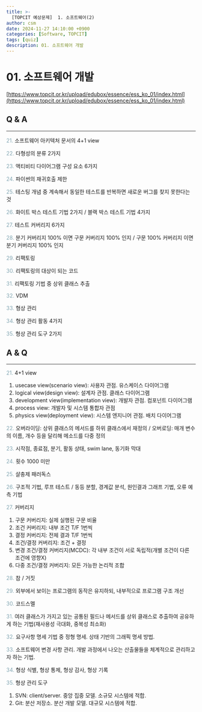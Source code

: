 ```yaml
---
title: >-
  [TOPCIT 예상문제]  1. 소프트웨어(2)
author: csm
date: 2024-11-27 14:10:00 +0900
categories: [Software, TOPCIT]
tags: [quiz]
description: 01. 소프트웨어 개발
---
```


# 01. 소프트웨어 개발 
[https://www.topcit.or.kr/upload/edubox/essence/ess_ko_01/index.html](https://www.topcit.or.kr/upload/edubox/essence/ess_ko_01/index.html)

## Q & A
---
<span style="color:#85a8b4"> 21.</span> 소프트웨어 아키텍처 문서의 4+1 view  

<span style="color:#85a8b4"> 22.</span> 다형성의 분류 2가지    

<span style="color:#85a8b4"> 23.</span> 액티비티 다이어그램 구성 요소 6가지    

<span style="color:#85a8b4"> 24.</span> 파이썬의 재귀호출 제한    

<span style="color:#85a8b4"> 25.</span> 테스팅 개념 중 계속해서 동일한 테스트를 반복하면 새로운 버그를 찾지 못한다는 것     

<span style="color:#85a8b4"> 26.</span> 화이트 박스 테스트 기법 2가지 / 블랙 박스 테스트 기법 4가지    

<span style="color:#85a8b4"> 27.</span> 테스트 커버리지 6가지    

<span style="color:#85a8b4"> 28.</span> 분기 커버리지 100% 이면 구문 커버리지 100% 인지 / 구문 100% 커버리지 이면 분기 커버리지 100% 인지  

<span style="color:#85a8b4"> 29.</span> 리팩토링    

<span style="color:#85a8b4"> 30.</span> 리팩토링의 대상이 되는 코드    

<span style="color:#85a8b4"> 31.</span> 리팩토링 기법 중 상위 클래스 추출    

<span style="color:#85a8b4"> 32.</span> VDM    

<span style="color:#85a8b4"> 33.</span> 형상 관리    

<span style="color:#85a8b4"> 34.</span> 형상 관리 활동 4가지    

<span style="color:#85a8b4"> 35.</span> 형상 관리 도구 2가지  

## A & Q
---
<span style="color:#85a8b4"> 21.</span> 4+1 view  
1) usecase view(scenario view): 사용자 관점. 유스케이스 다이어그램  
2) logical view(design view): 설계자 관점. 클래스 다이어그램  
3) development view(implementation view): 개발자 관점. 컴포넌트 다이어그램  
4) process view: 개발자 및 시스템 통합자 관점  
5) physics view(deployment view): 시스템 엔지니어 관점. 배치 다이어그램  
  
<span style="color:#85a8b4"> 22.</span> 오버라이딩: 상위 클래스의 메서드를 하위 클래스에서 재정의 / 오버로딩: 매개 변수의 이름, 개수 등을 달리해 메소드를 다중 정의  
  
<span style="color:#85a8b4"> 23.</span> 시작점, 종료점, 분기, 활동 상태, swim lane, 동기화 막대    

<span style="color:#85a8b4"> 24.</span> 횟수 1000 미만  

<span style="color:#85a8b4"> 25.</span> 살충제 패러독스    

<span style="color:#85a8b4"> 26.</span> 구조적 기법, 루프 테스트 / 동등 분할, 경계값 분석, 원인결과 그래프 기법, 오류 예측 기법    

<span style="color:#85a8b4"> 27.</span> 커버리지  
1) 구문 커버리지: 실제 실행된 구문 비율  
2) 조건 커버리지: 내부 조건 T/F 1번씩  
3) 결정 커버리지: 전체 결과 T/F 1번씩  
4) 조건/결정 커버리지: 조건 + 결정  
5) 변경 조건/결정 커버리지(MCDC): 각 내부 조건이 서로 독립적(개별 조건이 다른 조건에 영향X)  
6) 다중 조건/결정 커버리지: 모든 가능한 논리적 조합  
   
<span style="color:#85a8b4"> 28.</span> 참 / 거짓  

<span style="color:#85a8b4"> 29.</span> 외부에서 보이는 프로그램의 동작은 유지하되, 내부적으로 프로그램 구조 개선    

<span style="color:#85a8b4"> 30.</span> 코드스멜  

<span style="color:#85a8b4"> 31.</span> 여러 클래스가 가지고 있는 공통된 필드나 메서드를 상위 클래스로 추출하여 공유하게 하는 기법(재사용성 극대화, 중복성 최소화)    

<span style="color:#85a8b4"> 32.</span> 요구사항 명세 기법 중 정형 명세. 상태 기반의 그래픽 명세 방법.  

<span style="color:#85a8b4"> 33.</span> 소프트웨어 변경 사항 관리. 개발 과정에서 나오는 산출물들을 체계적으로 관리하고자 하는 기법.    

<span style="color:#85a8b4"> 34.</span> 형상 식별, 형상 통제, 형상 감사, 형상 기록    

<span style="color:#85a8b4"> 35.</span> 형상 관리 도구  
1) SVN: client/server. 중앙 집중 모델. 소규모 시스템에 적합.  
2) Git: 분산 저장소. 분산 개발 모델. 대규모 시스템에 적합.  
